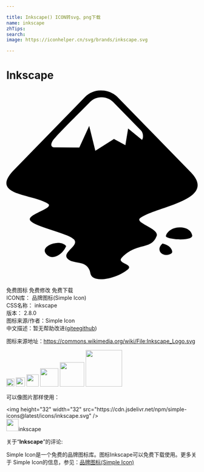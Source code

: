 ```yaml
---

title: Inkscape() ICON转svg、png下载
name: inkscape
zhTips: 
search: 
image: https://iconhelper.cn/svg/brands/inkscape.svg

---
```


# Inkscape  <small style="font-size: 60%;font-weight: 100"></small>

<div id="svg" class="svg-wrap">
<svg role="img" viewBox="0 0 24 24" xmlns="http://www.w3.org/2000/svg"><title>Inkscape icon</title><path d="M11.872.191c-.745-.011-1.464.278-1.993.804l-8.825 9.038c-3.343 3.34 2.164 3.061 4.154 4.325.922.602-2.955 1.371-2.164 2.164.771.793 4.65 1.521 5.422 2.293.771.791-1.564 1.627-.793 2.418.75.793 2.549.043 2.87 1.842.235 1.328 3.3.666 4.672-.471.854-.729-1.479-.729-.708-1.521 1.929-1.949 3.642-.875 4.349-2.676.387-.963-2.913-1.65-2.034-2.271 2.101-1.477 9.812-2.227 6.255-5.782L13.93.995c-.56-.521-1.295-.807-2.058-.804zm.075.859c.529.003 1.06.201 1.444.584l3.492 3.557c.323.321.323.986.129 1.178l-1.734-1.412-.343 2.077-1.435-.772-2.336 1.478-.771-3.105-1.242 2.698-3.107-.022c-.6 0-.514-.621.107-1.242 1.221-1.35 3.6-3.64 4.35-4.433.385-.396.915-.589 1.445-.584l.001-.002zm9.755 16.276c-.74.025-1.496.395-1.689 1.08 0 .449 3.492.707 3.301-.107-.141-.686-.87-1.002-1.611-.975v.002zM6.356 19.271c-1.008.059-2.088.791-1.232 1.512.791.686 1.992-.15 2.377-1.113-.24-.316-.686-.426-1.143-.398h-.002zm13.229.077c-.986.9.17 1.842 1.134 1.221.258-.173-.021-1.005-1.134-1.221z"/></svg>
</div>
<detail full-name='inkscape'></detail>

<div class="detail-page">
<p>
<span><span class="badge-success badge">免费图标</span> <span class="badge-success badge">免费修改</span>  <span class="badge-success badge">免费下载</span> </span>
<br/>
<span>
ICON库：
<span class="badge-secondary badge">品牌图标(Simple Icon)</span> 
</span>
<br/>
<span>
CSS名称：
<span class="badge-secondary badge">inkscape</span> 
</span>

<br/>
<span>
版本：
<span class="badge-secondary badge">2.8.0</span> 
</span>
<br/>
<span>图标来源/作者：<span class="badge-light badge">Simple Icon</span></span> 
<br/>
<span class="zh-detail">中文描述：暂无<span class="help-link"><span>帮助改进</span>(<a href="https://gitee.com/liuwave/icon-helper/edit/master/json/brands/inkscape.json" target="_blank" rel="noopener noreferrer">gitee</a><a href="https://github.com/liuwave/icon-helper/edit/master/json/brands/inkscape.json" target="_blank" rel="noopener noreferrer">github</a></span>)</span><br/>
</p>
</div><div class="description description alert alert-light"><p>图标来源地址：<a href="https://commons.wikimedia.org/wiki/File:Inkscape_Logo.svg" target="_blank" rel="noopener noreferrer">https://commons.wikimedia.org/wiki/File:Inkscape_Logo.svg</a></p></div>
<div class="alert alert-dark">
<img height="21" width="21" src="https://cdn.jsdelivr.net/npm/simple-icons@latest/icons/inkscape.svg" />
<img height="24" width="24" src="https://cdn.jsdelivr.net/npm/simple-icons@latest/icons/inkscape.svg" />
<img height="32" width="32" src="https://cdn.jsdelivr.net/npm/simple-icons@latest/icons/inkscape.svg" />
<img height="48" width="48" src="https://cdn.jsdelivr.net/npm/simple-icons@latest/icons/inkscape.svg" />
<img height="64" width="64" src="https://cdn.jsdelivr.net/npm/simple-icons@latest/icons/inkscape.svg" />
<img height="96" width="96" src="https://cdn.jsdelivr.net/npm/simple-icons@latest/icons/inkscape.svg" />

</div>
<div>
  <p>可以像图片那样使用：    
  </p>
  <div class="alert alert-primary" style="font-size: 14px">
    &lt;img height="32" width="32" src="https://cdn.jsdelivr.net/npm/simple-icons@latest/icons/inkscape.svg" /&gt;
    <copy-btn content='<img height="32" width="32" src="https://cdn.jsdelivr.net/npm/simple-icons@latest/icons/inkscape.svg" />'></copy-btn>
  </div>
  <div class="alert alert-secondary">
    <img height="32" width="32" src="https://cdn.jsdelivr.net/npm/simple-icons@latest/icons/inkscape.svg" />inkscape
    <copy-btn content="inkscape" btn-title="复制图标名称"></copy-btn>
  </div>
</div>
<div class="icon-detail__container">
<p>关于“<b>Inkscape</b>”的评论:</p>
</div>
<Vssue title="关于“Inkscape”的评论" />
<div><p>Simple Icon是一个免费的品牌图标库。图标Inkscape可以免费下载使用。更多关于  Simple Icon的信息，参见：<a target="_blank" href="https://iconhelper.cn/brands.html">品牌图标(Simple Icon)</a>
</p></div>
